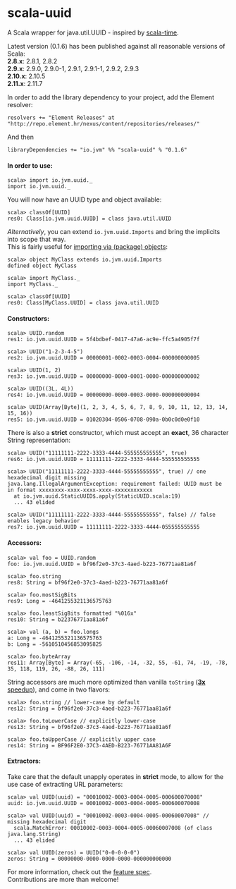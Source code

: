 scala-uuid
==========

A Scala wrapper for java.util.UUID - inspired by [scala-time](https://github.com/jorgeortiz85/scala-time/ "A Scala wrapper for Joda Time").

Latest version (0.1.6) has been published against all reasonable versions of Scala:  
**2.8.x**: 2.8.1, 2.8.2  
**2.9.x**: 2.9.0, 2.9.0-1, 2.9.1, 2.9.1-1, 2.9.2, 2.9.3  
**2.10.x**: 2.10.5  
**2.11.x**: 2.11.7

In order to add the library dependency to your project, add the Element resolver:

    resolvers += "Element Releases" at "http://repo.element.hr/nexus/content/repositories/releases/"

And then

    libraryDependencies += "io.jvm" %% "scala-uuid" % "0.1.6"

#### In order to use:

    scala> import io.jvm.uuid._
    import io.jvm.uuid._

You will now have an UUID type and object available:

    scala> classOf[UUID]
    res0: Class[io.jvm.uuid.UUID] = class java.util.UUID

*Alternatively*, you can extend `io.jvm.uuid.Imports` and bring the implicits into scope that way.  
This is fairly useful for [importing via (package) objects](https://github.com/melezov/scala-uuid/blob/2.11.x/src/test/scala/com/example/ImportFeatureSpec.scala#L32 "Open ImportFeatureSpec source"):

    scala> object MyClass extends io.jvm.uuid.Imports
    defined object MyClass

    scala> import MyClass._
    import MyClass._

    scala> classOf[UUID]
    res0: Class[MyClass.UUID] = class java.util.UUID

#### Constructors:

    scala> UUID.random
    res1: io.jvm.uuid.UUID = 5f4bdbef-0417-47a6-ac9e-ffc5a4905f7f

    scala> UUID("1-2-3-4-5")
    res2: io.jvm.uuid.UUID = 00000001-0002-0003-0004-000000000005

    scala> UUID(1, 2)
    res3: io.jvm.uuid.UUID = 00000000-0000-0001-0000-000000000002

    scala> UUID((3L, 4L))
    res4: io.jvm.uuid.UUID = 00000000-0000-0003-0000-000000000004

    scala> UUID(Array[Byte](1, 2, 3, 4, 5, 6, 7, 8, 9, 10, 11, 12, 13, 14, 15, 16))
    res5: io.jvm.uuid.UUID = 01020304-0506-0708-090a-0b0c0d0e0f10

There is also a **strict** constructor, which must accept an **exact**, 36 character String representation:

    scala> UUID("11111111-2222-3333-4444-555555555555", true)
    res6: io.jvm.uuid.UUID = 11111111-2222-3333-4444-555555555555

    scala> UUID("11111111-2222-3333-4444-55555555555", true) // one hexadecimal digit missing
    java.lang.IllegalArgumentException: requirement failed: UUID must be in format xxxxxxxx-xxxx-xxxx-xxxx-xxxxxxxxxxxx
      at io.jvm.uuid.StaticUUID$.apply(StaticUUID.scala:19)
      ... 43 elided

    scala> UUID("11111111-2222-3333-4444-55555555555", false) // false enables legacy behavior
    res7: io.jvm.uuid.UUID = 11111111-2222-3333-4444-055555555555

#### Accessors:

    scala> val foo = UUID.random
    foo: io.jvm.uuid.UUID = bf96f2e0-37c3-4aed-b223-76771aa81a6f

    scala> foo.string
    res8: String = bf96f2e0-37c3-4aed-b223-76771aa81a6f

    scala> foo.mostSigBits
    res9: Long = -4641255321136575763

    scala> foo.leastSigBits formatted "%016x"
    res10: String = b22376771aa81a6f

    scala> val (a, b) = foo.longs
    a: Long = -4641255321136575763
    b: Long = -5610510456853095825

    scala> foo.byteArray
    res11: Array[Byte] = Array(-65, -106, -14, -32, 55, -61, 74, -19, -78, 35, 118, 119, 26, -88, 26, 111)

String accessors are much more optimized than vanilla `toString` ([**3x** speedup](https://github.com/melezov/scala-uuid/blob/2.11.x/src/main/scala/io/jvm/uuid/RichUUID.scala#L13 "Open RichUUID.scala source")), and come in two flavors:

    scala> foo.string // lower-case by default
    res12: String = bf96f2e0-37c3-4aed-b223-76771aa81a6f

    scala> foo.toLowerCase // explicitly lower-case
    res13: String = bf96f2e0-37c3-4aed-b223-76771aa81a6f

    scala> foo.toUpperCase // explicitly upper case
    res14: String = BF96F2E0-37C3-4AED-B223-76771AA81A6F

#### Extractors:
Take care that the default unapply operates in **strict** mode, to allow for the use case of extracting URL parameters:

    scala> val UUID(uuid) = "00010002-0003-0004-0005-000600070008"
    uuid: io.jvm.uuid.UUID = 00010002-0003-0004-0005-000600070008

    scala> val UUID(uuid) = "00010002-0003-0004-0005-00060007008" // missing hexadecimal digit
      scala.MatchError: 00010002-0003-0004-0005-00060007008 (of class java.lang.String)
      ... 43 elided

    scala> val UUID(zeros) = UUID("0-0-0-0-0")
    zeros: String = 00000000-0000-0000-0000-000000000000

For more information, check out the [feature spec](src/test/scala/io/jvm/uuid/test/UUIDFeatureSpec.scala "Open UUIDFeatureSpec source").  
Contributions are more than welcome!
